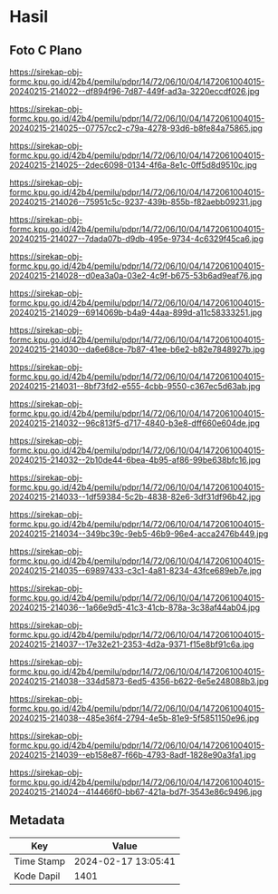 # Hasil

## Foto C Plano

https://sirekap-obj-formc.kpu.go.id/42b4/pemilu/pdpr/14/72/06/10/04/1472061004015-20240215-214022--df894f96-7d87-449f-ad3a-3220eccdf026.jpg

https://sirekap-obj-formc.kpu.go.id/42b4/pemilu/pdpr/14/72/06/10/04/1472061004015-20240215-214025--07757cc2-c79a-4278-93d6-b8fe84a75865.jpg

https://sirekap-obj-formc.kpu.go.id/42b4/pemilu/pdpr/14/72/06/10/04/1472061004015-20240215-214025--2dec6098-0134-4f6a-8e1c-0ff5d8d9510c.jpg

https://sirekap-obj-formc.kpu.go.id/42b4/pemilu/pdpr/14/72/06/10/04/1472061004015-20240215-214026--75951c5c-9237-439b-855b-f82aebb09231.jpg

https://sirekap-obj-formc.kpu.go.id/42b4/pemilu/pdpr/14/72/06/10/04/1472061004015-20240215-214027--7dada07b-d9db-495e-9734-4c6329f45ca6.jpg

https://sirekap-obj-formc.kpu.go.id/42b4/pemilu/pdpr/14/72/06/10/04/1472061004015-20240215-214028--d0ea3a0a-03e2-4c9f-b675-53b6ad9eaf76.jpg

https://sirekap-obj-formc.kpu.go.id/42b4/pemilu/pdpr/14/72/06/10/04/1472061004015-20240215-214029--6914069b-b4a9-44aa-899d-a11c58333251.jpg

https://sirekap-obj-formc.kpu.go.id/42b4/pemilu/pdpr/14/72/06/10/04/1472061004015-20240215-214030--da6e68ce-7b87-41ee-b6e2-b82e7848927b.jpg

https://sirekap-obj-formc.kpu.go.id/42b4/pemilu/pdpr/14/72/06/10/04/1472061004015-20240215-214031--8bf73fd2-e555-4cbb-9550-c367ec5d63ab.jpg

https://sirekap-obj-formc.kpu.go.id/42b4/pemilu/pdpr/14/72/06/10/04/1472061004015-20240215-214032--96c813f5-d717-4840-b3e8-dff660e604de.jpg

https://sirekap-obj-formc.kpu.go.id/42b4/pemilu/pdpr/14/72/06/10/04/1472061004015-20240215-214032--2b10de44-6bea-4b95-af86-99be638bfc16.jpg

https://sirekap-obj-formc.kpu.go.id/42b4/pemilu/pdpr/14/72/06/10/04/1472061004015-20240215-214033--1df59384-5c2b-4838-82e6-3df31df96b42.jpg

https://sirekap-obj-formc.kpu.go.id/42b4/pemilu/pdpr/14/72/06/10/04/1472061004015-20240215-214034--349bc39c-9eb5-46b9-96e4-acca2476b449.jpg

https://sirekap-obj-formc.kpu.go.id/42b4/pemilu/pdpr/14/72/06/10/04/1472061004015-20240215-214035--69897433-c3c1-4a81-8234-43fce689eb7e.jpg

https://sirekap-obj-formc.kpu.go.id/42b4/pemilu/pdpr/14/72/06/10/04/1472061004015-20240215-214036--1a66e9d5-41c3-41cb-878a-3c38af44ab04.jpg

https://sirekap-obj-formc.kpu.go.id/42b4/pemilu/pdpr/14/72/06/10/04/1472061004015-20240215-214037--17e32e21-2353-4d2a-9371-f15e8bf91c6a.jpg

https://sirekap-obj-formc.kpu.go.id/42b4/pemilu/pdpr/14/72/06/10/04/1472061004015-20240215-214038--334d5873-6ed5-4356-b622-6e5e248088b3.jpg

https://sirekap-obj-formc.kpu.go.id/42b4/pemilu/pdpr/14/72/06/10/04/1472061004015-20240215-214038--485e36f4-2794-4e5b-81e9-5f5851150e96.jpg

https://sirekap-obj-formc.kpu.go.id/42b4/pemilu/pdpr/14/72/06/10/04/1472061004015-20240215-214039--eb158e87-f66b-4793-8adf-1828e90a3fa1.jpg

https://sirekap-obj-formc.kpu.go.id/42b4/pemilu/pdpr/14/72/06/10/04/1472061004015-20240215-214024--414466f0-bb67-421a-bd7f-3543e86c9496.jpg


## Metadata

| Key        | Value               |
| ---------- | ------------------- |
| Time Stamp | 2024-02-17 13:05:41 |
| Kode Dapil | 1401                |



